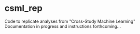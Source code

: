 # csml_rep
Code to replicate analyses from "Cross-Study Machine Learning"
Documentation in progress and instructions forthcoming...